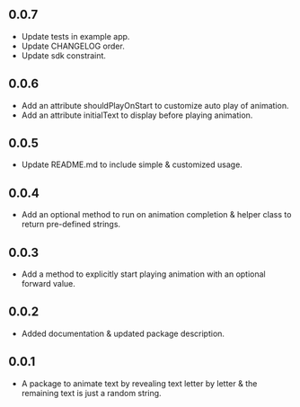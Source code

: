 ## 0.0.7
* Update tests in example app.
* Update CHANGELOG order.
* Update sdk constraint.

## 0.0.6

* Add an attribute shouldPlayOnStart to customize auto play of animation.
* Add an attribute initialText to display before playing animation.

## 0.0.5

* Update README.md to include simple & customized usage.

## 0.0.4

* Add an optional method to run on animation completion & helper class to return pre-defined strings.

## 0.0.3

* Add a method to explicitly start playing animation with an optional forward value.

## 0.0.2

* Added documentation & updated package description.

## 0.0.1

* A package to animate text by revealing text letter by letter & the remaining text is just a random string.
